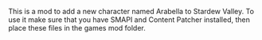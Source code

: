 This is a mod to add a new character named Arabella to Stardew Valley. To use it make sure that you have SMAPI and Content Patcher installed, then place these files in the games mod folder.
